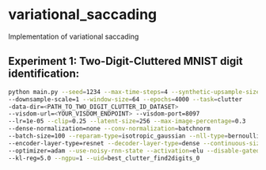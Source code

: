 # variational_saccading

Implementation of variational saccading

## Experiment 1: Two-Digit-Cluttered MNIST digit identification:

``` bash
python main.py --seed=1234 --max-time-steps=4 --synthetic-upsample-size=2528 
--downsample-scale=1 --window-size=64 --epochs=4000 --task=clutter 
-data-dir=<PATH_TO_TWO_DIGIT_CLUTTER_ID_DATASET>
--visdom-url=<YOUR_VISDOM_ENDPOINT> --visdom-port=8097 
--lr=1e-05 --clip=0.25 --latent-size=256 --max-image-percentage=0.3 
--dense-normalization=none --conv-normalization=batchnorm 
--batch-size=100 --reparam-type=isotropic_gaussian --nll-type=bernoulli 
--encoder-layer-type=resnet --decoder-layer-type=dense --continuous-size=6 
--optimizer=adam --use-noisy-rnn-state --activation=elu --disable-gated 
--kl-reg=5.0 --ngpu=1 --uid=best_clutter_find2digits_0
```
